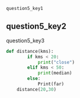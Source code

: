 ```ngMeta
question5_key1
```
## question5_key2
question5_key3

```python
def distance(kms):
        if kms < 20:
            print("close")
        elif kms < 50:
            print(median)
        else:
            Print(far)
    distance(20,30)
```
